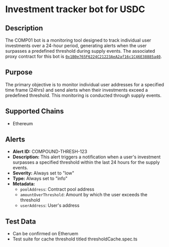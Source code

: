 # Investment tracker bot for USDC

## Description

The COMP01 bot is a monitoring tool designed to track individual user investments over a 24-hour period, generating alerts when the user surpasses a predefined threshold during supply events. The associated proxy contract for this bot is [`0x1B0e765F6224C21223AeA2af16c1C46E38885a40`](https://etherscan.io/address/0x1B0e765F6224C21223AeA2af16c1C46E38885a40).

## Purpose

The primary objective is to monitor individual user addresses for a specified time frame (24hrs) and send alerts when their investments exceed a predefined threshold. This monitoring is conducted through supply events.

## Supported Chains

- Ethereum

## Alerts

- **Alert ID:** COMPOUND-THRESH-123
- **Description:** This alert triggers a notification when a user's investment surpasses a specified threshold within the last 24 hours for the supply events.
- **Severity:** Always set to "low"
- **Type:** Always set to "info"
- **Metadata:**
  - `poolAddress`: Contract pool address
  - `amountOverThreshold`: Amount by which the user exceeds the threshold
  - `userAddress`: User's address

## Test Data

- Can be confirmed on Etheruem
- Test suite for cache threshold titled thresholdCache.spec.ts
